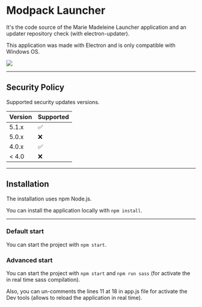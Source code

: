 # Modpack Launcher
It's the code source of the Marie Madeleine Launcher application and an updater repository check (with electron-updater).

This application was made with Electron and is only compatible with Windows OS.

![](https://media.giphy.com/media/g7a9J40lDGb8JQzPER/giphy.gif)

- - -

## Security Policy

Supported security updates versions.

| Version | Supported          |
| ------- | ------------------ |
| 5.1.x   | :white_check_mark: |
| 5.0.x   | :x:                |
| 4.0.x   | :white_check_mark: |
| < 4.0   | :x:                |

- - -

## Installation
The installation uses npm Node.js.

You can install the application locally with `npm install`.

- - -

### Default start
You can start the project with `npm start`.

### Advanced start
You can start the project with `npm start` and `npm run sass` (for activate the in real time sass compilation).

Also, you can un-comments the lines 11 at 18 in app.js file for activate the Dev tools (allows to reload the application in real time).
